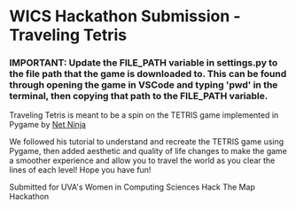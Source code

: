 # WICS Hackathon Submission - Traveling Tetris

### IMPORTANT: Update the FILE_PATH variable in settings.py to the file path that the game is downloaded to. This can be found through opening the game in VSCode and typing 'pwd' in the terminal, then copying that path to the FILE_PATH variable. 

Traveling Tetris is meant to be a spin on the TETRIS game implemented in Pygame by [Net Ninja](https://youtube.com/playlist?list=PL4cUxeGkcC9iurLoO9Mu7GqsKlxEXcf8m&si=boRpFRCnUcPWZ9ty)

We followed his tutorial to understand and recreate the TETRIS game using Pygame, then added aesthetic and quality of life changes to make the game a smoother experience and allow you to travel the world as you clear the lines of each level! Hope you have fun!

Submitted for UVA's Women in Computing Sciences Hack The Map Hackathon
